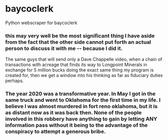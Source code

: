 # baycoclerk
Python webscraper for baycoclerk

### this may very well be the most significant thing I have aside from the fact that the other side cannot put forth an actual person to discuss it with me -- because I did it.
The same guys that will send only a Dave Chappelle video, when a chain of transactions with acreage that finds its way to Longpoint Minerals in exchange for 5 million bucks doing the exact same thing my program is created for, then we get a window into his thinking as far as fiduciary duties perhaps.

### The year 2020 was a transformative year.  In May I got in the same truck and went to Oklahoma for the first time in my life. I believe I was almost murdered in fort reno oklahoma, but it is as distant now as it was back then.  None of the people involved in this robbery have anything to gain by letting ANY information pass without it being to the advantage of the conspiracy to attempt a generous bribe.





